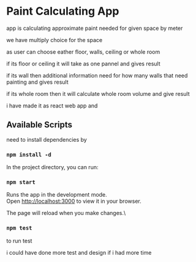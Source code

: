 # Paint Calculating App

app is calculating approximate paint needed for given space by meter

we have multiply choice for the space

as user can choose eather floor, walls, ceiling or whole room

if its floor or ceiling it will take as one pannel and gives result

if its wall then additional information need for how many walls that need painting and gives result

if its whole room then it will calculate whole room volume and give result

i have made it as react web app and

## Available Scripts

need to install dependencies by

### `npm install -d`

In the project directory, you can run:

### `npm start`

Runs the app in the development mode.\
Open [http://localhost:3000](http://localhost:3000) to view it in your browser.

The page will reload when you make changes.\

### `npm test`

to run test

i could have done more test and design if i had more time
